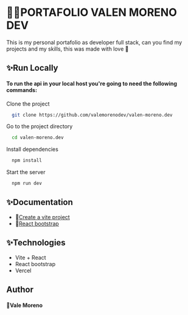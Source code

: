 

# 💜🤖PORTAFOLIO VALEN MORENO DEV

This is my personal portafolio as developer full stack, can you find my projects and my skills, this was made with love 💜

## ✨Run Locally

#### To run the api in your local host you're going to need the following commands:

Clone the project

```bash
  git clone https://github.com/valemorenodev/valen-moreno.dev
```

Go to the project directory

```bash
  cd valen-moreno.dev
```

Install dependencies

```bash
  npm install
```

Start the server

```bash
  npm run dev
```


## ✨Documentation

 - 🔮[Create a vite project](https://vitejs.dev/)
 - 🔮[React bootstrap](https://react-bootstrap.github.io/)

## ✨Technologies

- Vite + React
- React bootstrap
- Vercel

## Author

#### 💫Vale Moreno

